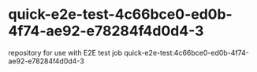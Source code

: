 # quick-e2e-test-4c66bce0-ed0b-4f74-ae92-e78284f4d0d4-3
repository for use with E2E test job quick-e2e-test:4c66bce0-ed0b-4f74-ae92-e78284f4d0d4-3
